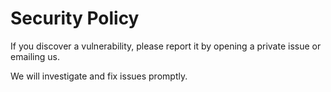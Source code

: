 # Security Policy

If you discover a vulnerability, please report it by opening a private issue or emailing us.

We will investigate and fix issues promptly.
